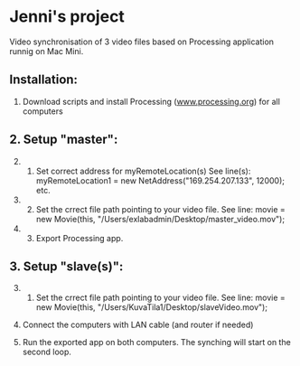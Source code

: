 # Jenni's project

Video synchronisation of 3 video files based on Processing application runnig on Mac Mini.

## Installation:

1. Download scripts and install Processing (www.processing.org) for all computers

## 2. Setup "master":

2. 1. Set correct address for myRemoteLocation(s) See line(s): myRemoteLocation1 = new NetAddress("169.254.207.133", 12000); etc.

2. 2. Set the crrect file path pointing to your video file. See line:  movie = new Movie(this, "/Users/exlabadmin/Desktop/master_video.mov");

2. 3. Export Processing app.


## 3. Setup "slave(s)":

3. 1. Set the crrect file path pointing to your video file. See line:  movie = new Movie(this, "/Users/KuvaTila1/Desktop/slaveVideo.mov");

4. Connect the computers with LAN cable (and router if needed)

5. Run the exported app on both computers. The synching will start on the second loop.
